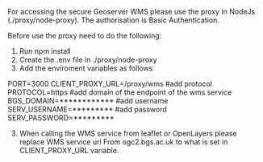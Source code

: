 For accessing the secure Geoserver WMS please use the proxy in NodeJs (./proxy/node-proxy).
The authorisation is Basic Authentication.

Before use the proxy need to do the following:
1. Run npm install 
2. Create the .env file in ./proxy/node-proxy 
3. Add the enviroment variables as follows

PORT=3000
CLIENT_PROXY_URL=/proxy/wms
#add protocol
PROTOCOL=https
#add domain of the endpoint of the wms service
BGS_DOMAIN=************
#add username
SERV_USERNAME=*********
#add password
SERV_PASSWORD=*********

3. When calling the WMS service from leaflet or OpenLayers please replace WMS service url 
From ogc2.bgs.ac.uk to what is set in CLIENT_PROXY_URL variable. 


